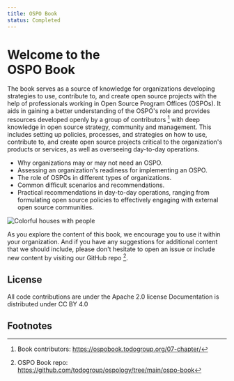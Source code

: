 ```yaml
---
title: OSPO Book
status: Completed
---
```


# Welcome to the <br/>OSPO Book

The book serves as a source of knowledge for organizations developing strategies to use, contribute to, and create open source projects with the help of professionals working in Open Source Program Offices (OSPOs). It aids in gaining a better understanding of the OSPO's role and provides resources developed openly by a group of contributors [^1] with deep knowledge in open source strategy, community and management. This includes setting up policies, processes, and strategies on how to use, contribute to, and create open source projects critical to the organization's products or services, as well as overseeing day-to-day operations.

* Why organizations may or may not need an OSPO.
* Assessing an organization's readiness for implementing an OSPO.
* The role of OSPOs in different types of organizations.
* Common difficult scenarios and recommendations.
* Practical recommendations in day-to-day operations, ranging from formulating open source policies to effectively engaging with external open source communities.

<p><img class="mt-3 mb-3" src="/images/homepage/colorful-houses.jpg" alt="Colorful houses with people"></p>

As you explore the content of this book, we encourage you to use it within your organization. And if you have any suggestions for additional content that we should include, please don't hesitate to open an issue or include new content by visiting our GitHub repo [^2].

## License

All code contributions are under the Apache 2.0 license
Documentation is distributed under CC BY 4.0

## Footnotes

[^1]: Book contributors: https://ospobook.todogroup.org/07-chapter/

[^2]: OSPO Book repo: https://github.com/todogroup/ospology/tree/main/ospo-book
